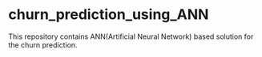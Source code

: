 # churn_prediction_using_ANN
This repository contains ANN(Artificial Neural Network) based solution for the churn prediction.
